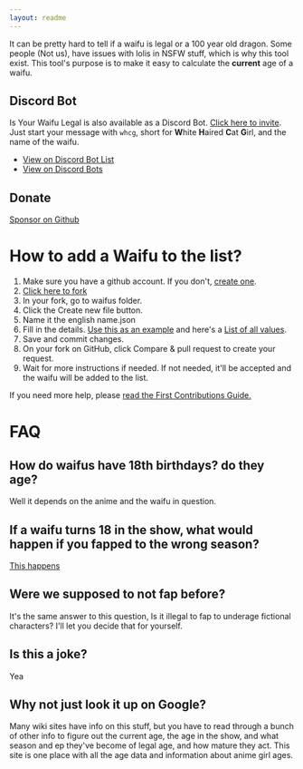 ```yaml
---
layout: readme
---
```


It can be pretty hard to tell if a waifu is legal or a 100 year old dragon. Some people (Not us), have issues with lolis in NSFW stuff, which is why this tool exist. This tool's purpose is to make it easy to calculate the **current** age of a waifu.

## Discord Bot

Is Your Waifu Legal is also available as a Discord Bot. [Click here to invite](https://discordapp.com/oauth2/authorize?client_id=185977385416523776&scope=bot&permissions=18432). Just start your message with ``whcg``, short for **W**hite **H**aired **C**at **G**irl, and the name of the waifu.
 * [View on Discord Bot List](https://top.gg/bot/186151807699910656)
 * [View on Discord Bots](https://discord.bots.gg/bots/186151807699910656)

## Donate 

[Sponsor on Github](https://github.com/sponsors/yourWaifu)

# How to add a Waifu to the list?

1. Make sure you have a github account. If you don't, [create one](https://github.com/join).
2. [Click here to fork](https://github.com/yourWaifu/is-this-waifu-legal/fork)
3. In your fork, go to waifus folder.
4. Click the Create new file button.
5. Name it the english name.json
6. Fill in the details. [Use this as an example](https://github.com/yourWaifu/is-this-waifu-legal/tree/master/waifus/futaba%20sakura.json) and here's a [List of all values](https://github.com/yourWaifu/is-this-waifu-legal/tree/master/reference.md#reference).
7. Save and commit changes.
8. On your fork on GitHub, click Compare & pull request to create your request.
9. Wait for more instructions if needed. If not needed, it'll be accepted and the waifu will be added to the list.

If you need more help, please [read the First Contributions Guide.](https://github.com/firstcontributions/first-contributions/blob/master/README.md)

# FAQ

## How do waifus have 18th birthdays? do they age?

Well it depends on the anime and the waifu in question.

## If a waifu turns 18 in the show, what would happen if you fapped to the wrong season?

[This happens](https://www.youtube.com/watch?v=08vk9g-jcsM)

## Were we supposed to not fap before?

It's the same answer to this question, Is it illegal to fap to underage fictional characters? I'll let you decide that for yourself.

## Is this a joke?

Yea

## Why not just look it up on Google?

Many wiki sites have info on this stuff, but you have to read through a bunch of other info to figure out the current age, the age in the show, and what season and ep they've become of legal age, and how mature they act. This site is one place with all the age data and information about anime girl ages.

